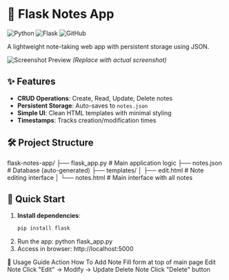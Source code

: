 # 📝 Flask Notes App

![Python](https://img.shields.io/badge/Python-3.x-blue)
![Flask](https://img.shields.io/badge/Flask-2.x-lightgrey)
![GitHub](https://img.shields.io/badge/license-MIT-green)

A lightweight note-taking web app with persistent storage using JSON.

![Screenshot Preview](https://via.placeholder.com/800x400?text=Flask+Notes+App+Screenshot) *(Replace with actual screenshot)*

## ✨ Features
- **CRUD Operations**: Create, Read, Update, Delete notes
- **Persistent Storage**: Auto-saves to `notes.json`
- **Simple UI**: Clean HTML templates with minimal styling
- **Timestamps**: Tracks creation/modification times

## 🛠️ Project Structure
flask-notes-app/
├── flask_app.py # Main application logic
├── notes.json # Database (auto-generated)
├── templates/
│ ├── edit.html # Note editing interface
│ └── notes.html # Main interface with all notes

## 🚀 Quick Start
1. **Install dependencies**:
   ```bash
   pip install flask
2. Run the app:
  python flask_app.py
3. Access in browser:
  http://localhost:5000

🔧 Usage Guide
Action	How To
Add Note	Fill form at top of main page
Edit Note	Click "Edit" → Modify → Update
Delete Note	Click "Delete" button
